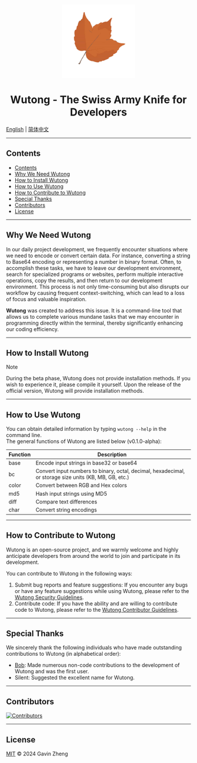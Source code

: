 <div style="text-align: center;">
    <img style="" src="./media/wutong_logo.jpg" width="200" height="200" alt="Wutong Logo" loading="lazy" />
</div>
<h1 style="text-align: center;">Wutong - The Swiss Army Knife for Developers</h1>

[English](./README.md) | [简体中文](./docs/zh/README_zh.md)

---

## Contents
- [Contents](#Contents)
- [Why We Need Wutong](#why-we-need-wutong)
- [How to Install Wutong](#how-to-install-wutong)
- [How to Use Wutong](#how-to-use-wutong)
- [How to Contribute to Wutong](#how-to-contribute-to-wutong)
- [Special Thanks](#special-thanks)
- [Contributors](#contributors)
- [License](#license)

---

## Why We Need Wutong
In our daily project development, we frequently encounter situations where we need to encode or convert certain data. For instance, converting a string to Base64 encoding or representing a number in binary format. Often, to accomplish these tasks, we have to leave our development environment, search for specialized programs or websites, perform multiple interactive operations, copy the results, and then return to our development environment. This process is not only time-consuming but also disrupts our workflow by causing frequent context-switching, which can lead to a loss of focus and valuable inspiration.

**Wutong** was created to address this issue. It is a command-line tool that allows us to complete various mundane tasks that we may encounter in programming directly within the terminal, thereby significantly enhancing our coding efficiency.

---

## How to Install Wutong
> [!NOTE]  
> During the beta phase, Wutong does not provide installation methods. If you wish to experience it, please compile it yourself. Upon the release of the official version, Wutong will provide installation methods.

---

## How to Use Wutong
You can obtain detailed information by typing `wutong --help` in the command line.  
The general functions of Wutong are listed below (v0.1.0-alpha):

| Function | Description                                                                                            |
|----------|--------------------------------------------------------------------------------------------------------|
| base     | Encode input strings in base32 or base64                                                               |
| bc       | Convert input numbers to binary, octal, decimal, hexadecimal, or storage size units (KB, MB, GB, etc.) |
| color    | Convert between RGB and Hex colors                                                                     |
| md5      | Hash input strings using MD5                                                                           |
| diff     | Compare text differences                                                                               |
| char     | Convert string encodings                                                                               |

---

## How to Contribute to Wutong
Wutong is an open-source project, and we warmly welcome and highly anticipate developers from around the world to join and participate in its development.

You can contribute to Wutong in the following ways:
1. Submit bug reports and feature suggestions: If you encounter any bugs or have any feature suggestions while using Wutong, please refer to the [Wutong Security Guidelines](SECURITY.md).
2. Contribute code: If you have the ability and are willing to contribute code to Wutong, please refer to the [Wutong Contributor Guidelines](./CONTRIBUTING.md).

---

## Special Thanks
We sincerely thank the following individuals who have made outstanding contributions to Wutong (in alphabetical order):
- [Bob](https://github.com/ChepleBob26): Made numerous non-code contributions to the development of Wutong and was the first user.
- Silent: Suggested the excellent name for Wutong.

---

## Contributors

<a href="https://github.com/WutongDev/wutong/contributors">
  <img src="https://contrib.rocks/image?repo=WutongDev/wutong" alt="Contributors"/>
</a>

---

## License
[MIT](./LICENSE) © 2024 Gavin Zheng
